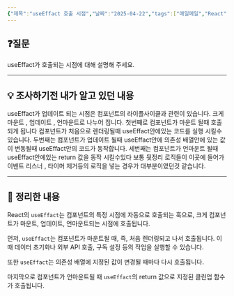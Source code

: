 ```yaml
---
{"제목":"useEffact 호출 시점","날짜":"2025-04-22","tags":["매일메일","React"],"dg-publish":true,"permalink":"/매일메일/25년4월/useEffact 호출 시점/","dgPassFrontmatter":true,"updated":"2025-04-25T07:04:48.673+09:00"}
---
```


## ❓질문

useEffact가 호출되는 시점에 대해 설명해 주세요.

---
## 💡 조사하기전 내가 알고 있던 내용

useEffact가 업데이트 되는 시점은 컴포넌트의 라이플사이클과 관련이 있습니다.
크게 마운트 , 업데이트 , 언마운트로 나누어 집니다.
첫번째로 컴포넌트가 마운트 될때 호출되게 됩니다 컴포넌트가 처음으로 렌더링될때 useEffact안에있는 코드를 실행 시킬수있습니다.
두번째는 컴포넌트가 업데이트 될때 useEffact안에 의존성 배열안에 있는 값이 변동될때 useEffact안의 코드가 동작합니다.
세번째는 컴포넌트가 언마운트 될때 useEffact안에있는 return 값을 동작 시킬수있다 보통 뒷정리 로직들이 이곳에 들어가 이벤트 리스너 , 타이머 제거등의 로직을 넣는 경우가 대부분이였던것 같습니다.

---
## 🏫 정리한 내용

React의 `useEffact`는 컴포넌트의 특정 시점에 자동으로 호출되는 훅으로, 크게 컴포넌트가 마운트, 업데이트, 언마운트되는 시점에 호출됩니다.

먼저, `useEffact`는 컴포넌트가 마운트될 때, 즉, 처음 렌더링되고 나서 호출됩니다. 이때 데이터 초기화나 외부 API 호출, 구독 설정 등의 작업을 실행할 수 있습니다.

또한 `useEffact`는 의존성 배열에 지정된 값이 변경될 때마다 다시 호출됩니다.

마지막으로 컴포넌트가 언마운트될 때 `useEffact`의 return 값으로 지정된 클린업 함수가 호출됩니다.
